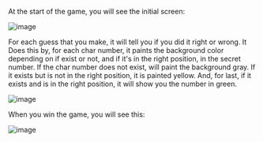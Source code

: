 At the start of the game, you will see the initial screen:


![image](https://github.com/SeanITB/M4UF2PR1_Recuperacion_SeanCostelloeCacho/assets/146827341/b1ecc089-ca4c-4076-b170-f9770266082a)


For each guess that you make, it will tell you if you did it right or wrong. 
It Does this by, for each char number, it paints the background color depending on if exist or not, and if it's in the right position, in the secret number.
If the char number does not exist, will paint the background gray.
If it exists but is not in the right position, it is painted yellow.
And, for last, if it exists and is in the right position, it will show you the number in green.


![image](https://github.com/SeanITB/M4UF2PR1_Recuperacion_SeanCostelloeCacho/assets/146827341/71d9922b-f760-494d-b311-393d0d76c9ae)


When you win the game, you will see this:

![image](https://github.com/SeanITB/M4UF2PR1_Recuperacion_SeanCostelloeCacho/assets/146827341/54819330-2065-49b4-8c71-290d75c11c5f)



